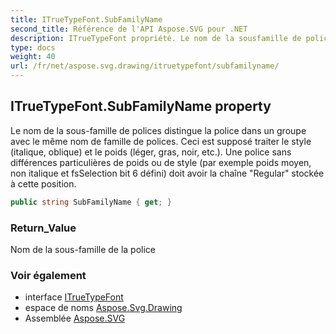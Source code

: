 ```yaml
---
title: ITrueTypeFont.SubFamilyName
second_title: Référence de l'API Aspose.SVG pour .NET
description: ITrueTypeFont propriété. Le nom de la sousfamille de polices distingue la police dans un groupe avec le même nom de famille de polices. Ceci est supposé traiter le style italique oblique et le poids léger gras noir etc.. Une police sans différences particulières de poids ou de style par exemple poids moyen non italique et fsSelection bit 6 défini doit avoir la chaîne Regular stockée à cette position.
type: docs
weight: 40
url: /fr/net/aspose.svg.drawing/itruetypefont/subfamilyname/
---
```

## ITrueTypeFont.SubFamilyName property

Le nom de la sous-famille de polices distingue la police dans un groupe avec le même nom de famille de polices. Ceci est supposé traiter le style (italique, oblique) et le poids (léger, gras, noir, etc.). Une police sans différences particulières de poids ou de style (par exemple poids moyen, non italique et fsSelection bit 6 défini) doit avoir la chaîne "Regular" stockée à cette position.

```csharp
public string SubFamilyName { get; }
```

### Return_Value

Nom de la sous-famille de la police

### Voir également

* interface [ITrueTypeFont](../)
* espace de noms [Aspose.Svg.Drawing](../../itruetypefont/)
* Assemblée [Aspose.SVG](../../../)


